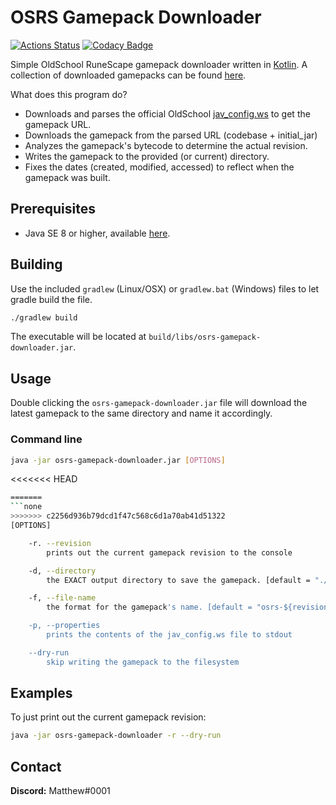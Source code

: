 # OSRS Gamepack Downloader 
[![Actions Status](https://github.com/runetech/osrs-gamepack-downloader/workflows/Release%20Binary/badge.svg)](https://github.com/runetech/osrs-gamepacks/actions) [![Codacy Badge](https://api.codacy.com/project/badge/Grade/8d6c1deeb57847b4a79f5652eb0ce06c)](https://www.codacy.com/gh/runetech/osrs-gamepack-downloader?utm_source=github.com&amp;utm_medium=referral&amp;utm_content=runetech/osrs-gamepack-downloader&amp;utm_campaign=Badge_Grade)

Simple OldSchool RuneScape gamepack downloader written in [Kotlin](https://kotlinlang.org). A collection of
downloaded gamepacks can be found [here](https://github.com/runetech/osrs-gamepacks).

What does this program do?

- Downloads and parses the official OldSchool [jav_config.ws](https://oldschool.runescape.com/jav_config.ws) to get the gamepack URL.
- Downloads the gamepack from the parsed  URL (codebase + initial_jar)
- Analyzes the gamepack's bytecode to determine the actual revision.
- Writes the gamepack to the provided (or current) directory.
- Fixes the dates (created, modified, accessed) to reflect when the gamepack was built.

## Prerequisites

- Java SE 8 or higher, available [here](https://oracle.com/technetwork/java/javase/overview/index.html).

## Building

Use the included `gradlew` (Linux/OSX) or `gradlew.bat` (Windows) files to let gradle build the file.

```bash
./gradlew build
```

The executable will be located at `build/libs/osrs-gamepack-downloader.jar`.

## Usage

Double clicking the `osrs-gamepack-downloader.jar` file will download the latest
gamepack to the same directory and name it accordingly.

### Command line

```bash
java -jar osrs-gamepack-downloader.jar [OPTIONS]
```

<<<<<<< HEAD
```bash
=======
```none
>>>>>>> c2256d936b79dcd1f47c568c6d1a70ab41d51322
[OPTIONS]

    -r. --revision
        prints out the current gamepack revision to the console

    -d, --directory
        the EXACT output directory to save the gamepack. [default = "./"]

    -f, --file-name
        the format for the gamepack's name. [default = "osrs-${revision}.jar"]

    -p, --properties
        prints the contents of the jav_config.ws file to stdout

    --dry-run
        skip writing the gamepack to the filesystem

```

## Examples

To just print out the current gamepack revision:

```bash
java -jar osrs-gamepack-downloader -r --dry-run
```

## Contact

**Discord:** Matthew#0001
